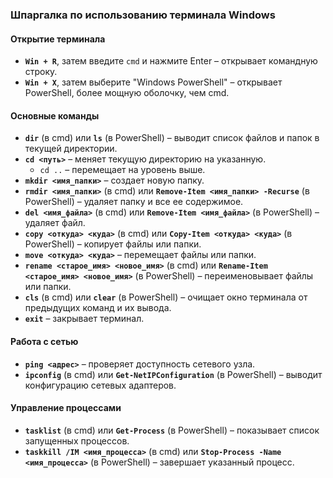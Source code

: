 ### Шпаргалка по использованию терминала Windows

#### Открытие терминала
- **`Win + R`**, затем введите `cmd` и нажмите Enter – открывает командную строку.
- **`Win + X`**, затем выберите "Windows PowerShell" – открывает PowerShell, более мощную оболочку, чем cmd.

#### Основные команды
- **`dir`** (в cmd) или **`ls`** (в PowerShell) – выводит список файлов и папок в текущей директории.
- **`cd <путь>`** – меняет текущую директорию на указанную.
  - `cd ..` – перемещает на уровень выше.
- **`mkdir <имя_папки>`** – создает новую папку.
- **`rmdir <имя_папки>`** (в cmd) или **`Remove-Item <имя_папки> -Recurse`** (в PowerShell) – удаляет папку и все ее содержимое.
- **`del <имя_файла>`** (в cmd) или **`Remove-Item <имя_файла>`** (в PowerShell) – удаляет файл.
- **`copy <откуда> <куда>`** (в cmd) или **`Copy-Item <откуда> <куда>`** (в PowerShell) – копирует файлы или папки.
- **`move <откуда> <куда>`** – перемещает файлы или папки.
- **`rename <старое_имя> <новое_имя>`** (в cmd) или **`Rename-Item <старое_имя> <новое_имя>`** (в PowerShell) – переименовывает файлы или папки.
- **`cls`** (в cmd) или **`clear`** (в PowerShell) – очищает окно терминала от предыдущих команд и их вывода.
- **`exit`** – закрывает терминал.

#### Работа с сетью
- **`ping <адрес>`** – проверяет доступность сетевого узла.
- **`ipconfig`** (в cmd) или **`Get-NetIPConfiguration`** (в PowerShell) – выводит конфигурацию сетевых адаптеров.

#### Управление процессами
- **`tasklist`** (в cmd) или **`Get-Process`** (в PowerShell) – показывает список запущенных процессов.
- **`taskkill /IM <имя_процесса>`** (в cmd) или **`Stop-Process -Name <имя_процесса>`** (в PowerShell) – завершает указанный процесс.
